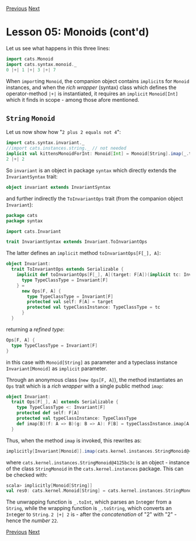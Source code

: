 [Previous](https://github.com/sjbiaga/kittens/blob/main/monoid-2-list/README.md) [Next](https://github.com/sjbiaga/kittens/blob/main/monoid-4-resolve/README.md)

Lesson 05: Monoids (cont'd)
===========================

Let us see what happens in this three lines:

```Scala
import cats.Monoid
import cats.syntax.monoid._
0 |+| 1 |+| 3 |+| 7
```

When `import`ing `Monoid`, the companion object contains `implicit`s for `Monoid` instances, and when the _rich wrapper_
(syntax) class which defines the operator-method `|+|` is instantiated, it requires an `implicit` `Monoid[Int]` which it
finds in scope - among those afore mentioned.

`String` `Monoid`
-----------------

Let us now show how "`2 plus 2 equals not 4`":

```Scala
import cats.syntax.invariant._
//import cats.instances.string._ // not needed
implicit val kittensMonoidForInt: Monoid[Int] = Monoid[String].imap(_.toInt)(_.toString)
2 |+| 2
```

So `invariant` is an object in package `syntax` which directly extends the `InvariantSyntax` trait:

```Scala
object invariant extends InvariantSyntax
```

and further indirectly the `ToInvariantOps` trait (from the companion object `Invariant`):

```Scala
package cats
package syntax

import cats.Invariant

trait InvariantSyntax extends Invariant.ToInvariantOps
```

The latter defines an `implicit` method `toInvariantOps[F[_], A]`:

```Scala
object Invariant:
  trait ToInvariantOps extends Serializable {
    implicit def toInvariantOps[F[_], A](target: F[A])(implicit tc: Invariant[F]): Ops[F, A] {
      type TypeClassType = Invariant[F]
    } =
      new Ops[F, A] {
        type TypeClassType = Invariant[F]
        protected val self: F[A] = target
        protected val typeClassInstance: TypeClassType = tc
      }
  }
```

returning a _refined type_:

```Scala
Ops[F, A] {
  type TypeClassType = Invariant[F]
}
```

in this case with `Monoid[String]` as parameter and a typeclass instance `Invariant[Monoid]` as `implicit` parameter.

Through an anonymous class (`new Ops[F, A]`), the method instantiates an `Ops` trait which is a _rich wrapper_ with a single
public method `imap`:

```Scala
object Invariant:
  trait Ops[F[_], A] extends Serializable {
    type TypeClassType <: Invariant[F]
    protected def self: F[A]
    protected val typeClassInstance: TypeClassType
    def imap[B](f: A => B)(g: B => A): F[B] = typeClassInstance.imap[A, B](self)(f)(g)
  }
```

Thus, when the method `imap` is invoked, this rewrites as:

```Scala
implicitly[Invariant[Monoid]].imap(cats.kernel.instances.StringMonoid@4125bc3c)(_.toInt)(_.toString)
```

where `cats.kernel.instances.StringMonoid@4125bc3c` is an object - instance of the class `StringMonoid` in the
`cats.kernel.instances` package. This can be checked with:

```scala
scala> implicitly[Monoid[String]]
val res0: cats.kernel.Monoid[String] = cats.kernel.instances.StringMonoid@4125bc3c
```

The unwrapping function is `_.toInt`, which parses an `Int`eger from a `String`, while the wrapping function is `_.toString`,
which converts an `Int`eger to `String`. `2 |+| 2` is - after the _concatenation_ of "2" with "2" - hence the _number_ `22`.

[Previous](https://github.com/sjbiaga/kittens/blob/main/monoid-2-list/README.md) [Next](https://github.com/sjbiaga/kittens/blob/main/monoid-4-resolve/README.md)
